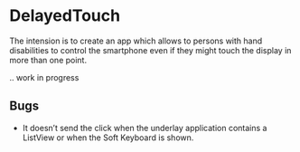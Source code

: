 # DelayedTouch

The intension is to create an app which allows to persons with hand disabilities to control the smartphone even if they might touch the display in more than one point.

.. work in progress

## Bugs
* It doesn’t send the click when the underlay application contains a ListView or when the Soft Keyboard is shown.

